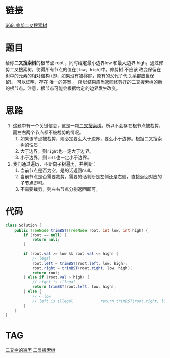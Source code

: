 # 链接
[669. 修剪二叉搜索树](https://leetcode.cn/problems/trim-a-binary-search-tree/)
# 题目
给你**二叉搜索树**的根节点 root ，同时给定最小边界low 和最大边界 high。通过修剪二叉搜索树，使得所有节点的值在`[low, high]`中。修剪树 不应该 改变保留在树中的元素的相对结构 (即，如果没有被移除，原有的父代子代关系都应当保留)。 可以证明，存在 唯一的答案 。
所以结果应当返回修剪好的二叉搜索树的新的根节点。注意，根节点可能会根据给定的边界发生改变。

# 思路
1. 这题中有一个关键信息，这是一颗[二叉搜索树](二叉树的分类.md#二叉搜索树)。所以不会存在根节点被裁剪，而左右两个节点都不被裁剪的情况。
	1. 如果该节点被裁剪，则必定要么大于边界，要么小于边界。根据二叉搜索树的性质：
	2. 大于边界，则`right`也一定大于边界。
	3. 小于边界，则`left`也一定小于边界。
2. 我们通过遍历，不断向子树遍历，并判断：
	1. 当前节点是否为空，是的话返回null。
	2. 当前节点是否需要裁剪。需要的话判断是左侧还是右侧，直接返回对应的子节点即可。
	3. 不需要裁剪，则左右节点分别返回即可。

# 代码
```java
class Solution {  
    public TreeNode trimBST(TreeNode root, int low, int high) {  
        if (root == null) {  
            return null;  
        }  
  
        if (root.val >= low && root.val <= high) {  
            // legal  
            root.left = trimBST(root.left, low, high);  
            root.right = trimBST(root.right, low, high);  
            return root;  
        } else if (root.val > high) {  
            // right is illegal  
            return trimBST(root.left, low, high);  
        } else {  
            // < low  
            // left is illegal            return trimBST(root.right, low, high);  
        }  
    }  
}
```

# TAG

[二叉树的遍历](leetcode/labuladong/相关算法/二叉树/二叉树的遍历.md)
[二叉搜索树](二叉树的分类.md#二叉搜索树)
